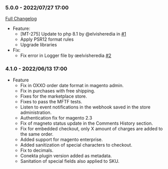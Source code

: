 ### 5.0.0 - 2022/07/27 17:00

[Full Changelog](https://github.com/conekta/ct-magento-2.4.4/compare/4.1.0..5.0.0)

* Feature:
  - [MT-275] Update to php 8.1 by @elvisheredia in [#1](https://github.com/conekta/ct-magento-2.4.4/pull/1)
  - Apply PSR12 format rules
  - Upgrade libraries
* Fix:
  - Fix error in Logger file by œelvisheredia [#2](https://github.com/conekta/ct-magento-2.4.4/pull/2)

### 4.1.0 - 2022/06/13 17:00
* Feature
  - Fix in OXXO order date format in magento admin.
  - Fix in purchases with free shipping.
  - Fixes for the marketplace store.
  - Fixes to pass the MFTF tests.
  - Listen to event notifications in the webhook saved in the store administration.
  - Authentication fix for magento 2.3
  - Fix of magneto status update in the Comments History section.
  - Fix for embedded checkout, only X amount of charges are added to the same order.
  - Added support for magento enterprise.
  - Added sanitization of special characters to checkout.
  - Fix to decimals.
  - Conekta plugin version added as metadata.
  - Sanitation of special fields also applied to SKU.